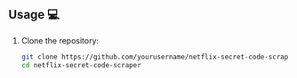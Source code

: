 ## Usage 💻  
1. Clone the repository:  
   ```bash
   git clone https://github.com/yourusername/netflix-secret-code-scraper.git  
   cd netflix-secret-code-scraper 
